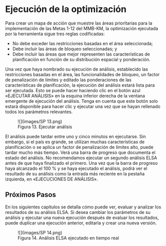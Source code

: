 # Ejecución de la optimización  

Para crear un mapa de acción que muestre las áreas prioritarias para la implementación de las Metas 1-12 del MMB-KM, la optimización ejecutada por la herramienta sigue tres reglas codificadas:   

* No debe exceder las restricciones basadas en el área seleccionada;  
* Debe incluir las áreas de bloqueo seleccionadas; y  
* Debe incluir las áreas que mejor representen las características de planificación en función de su distribución espacial y ponderación.  

Una vez que haya nombrado su ejecución de análisis, establecido las restricciones basadas en el área, las funcionalidades de bloqueo, un factor de penalización de límites y editado las ponderaciones de las características de planificación, la ejecución del análisis estará lista para ser ejecutada. Esto se puede hacer haciendo clic en el botón azul «EJECUTAR ANÁLISIS» en la esquina inferior derecha de la ventana emergente de ejecución del análisis. Tenga en cuenta que este botón solo estará disponible para hacer clic y ejecutar una vez que se hayan rellenado todos los parámetros relevantes.   

<figure markdown>
![](images/SP 13.png)
<figcaption> Figura 13. Ejecutar análisis</figcaption>
</figure>

El análisis puede tardar entre uno y cinco minutos en ejecutarse. Sin embargo, si el país es grande, se utilizan muchas características de planificación o se aplica un factor de penalización de límites alto, puede tardar mucho más tiempo. Verá una barra de progreso que documenta el estado del análisis. No recomendamos ejecutar un segundo análisis ELSA antes de que haya finalizado el primero. Una vez que la barra de progreso haya alcanzado el 100 % y se haya ejecutado el análisis, podrá ver el resultado de su análisis como la entrada más reciente en la pestaña izquierda, en «EJECUCIONES DE ANÁLISIS».   

## Próximos Pasos

En los siguientes capítulos se detalla cómo puede ver, evaluar y analizar los resultados de su análisis ELSA. Si desea cambiar los parámetros de su análisis y ejecutar una nueva ejecución después de evaluar los resultados, puede duplicar una ejecución anterior, editarla y crear una nueva versión. 

<figure markdown>
![](images/SP 14.png)
<figcaption> Figura 14. Análisis ELSA ejecutado en tiempo real </figcaption>
</figure>
